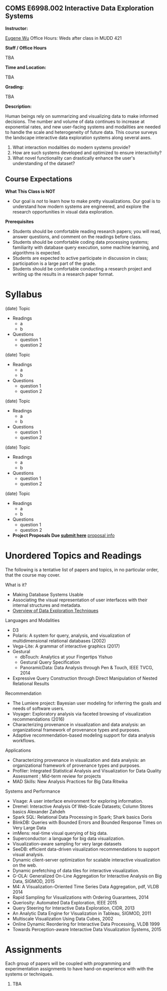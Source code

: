 
## COMS E6998.002  Interactive Data Exploration Systems


<div>
  <!--<div class="row">
    <div class="col-md-2"><b>Units:</b></div>
    <div class="col-md-8"><p>3</p></div>
  </div>-->
  
  <div class="row">
    <div class="col-md-2"><a id="staff" name="staff"></a><b>Instructor:</b></div>
    <div class="col-md-8">
      <p><a href="http://www.eugenewu.net/">Eugene Wu</a>  Office Hours: Weds after class in MUDD 421</p>
    </div>
  </div>
  <div class="row">
    <div class="col-md-2"><b>Staff / Office Hours</b> </div>
    <div class="col-md-8">
      <p>TBA</p>
    </div>
  </div>
  <div class="row">
    <div class="col-md-2"><b>Time and Location:</b></div>
    <div class="col-md-8"><p>TBA</p></div>
  </div>
  <div class="row">
    <div class="col-md-2"><b>Grading:</b></div>
    <div class="col-md-8">
    <p>TBA</p>
    </div>
  </div>
  <div class="row">
    <div class="col-md-2"><b>Description:</b></div>
    <div class="col-md-8">
      <p>
        Human beings rely on summarizing and visualizing data to make informed decisions.  The number and volume of data continues to increase at exponential rates, and new user-facing systems and modalities are needed to handle the scale and heterogeneity of future data.
        This course surveys the landscape interactive data exploration systems along several axes. 
      </p>
      <ol>
        <li> What interaction modalities do modern systems provide? 
        <li> How are such systems developed and optimized to ensure interactivity? 
        <li> What novel functionality can drastically enhance the user's understanding of the dataset? 
      </ul>
    </div>
  </div>

</div>

## Course Expectations

**What This Class is NOT**  

* Our goal is *not* to learn how to make pretty visualizations.  Our goal is to understand how modern systems are engineered, and explore the research opportunities in visual data exploration.

**Prerequisites**

* Students should be comfortable reading research papers; you will read, answer questions, and comment on the readings before class.
* Students should be comfortable coding data processing systems;  familiarity with database query execution, some machine learning, and algorithms is expected.    
* Students are expected to active participate in discussion in class; participation is a large part of the grade.
* Students should be comfortable conducting a research project and writing up the results in a research paper format.

# Syllabus

(date) Topic

* Readings
  * a
  * b
* Questions
  * question 1
  * question 2

(date) Topic

* Readings
  * a
  * b
* Questions
  * question 1
  * question 2

(date) Topic

* Readings
  * a
  * b
* Questions
  * question 1
  * question 2

(date) Topic

* Readings
  * a
  * b
* Questions
  * question 1
  * question 2

(date) Topic

* Readings
  * a
  * b
* Questions
  * question 1
  * question 2
* **Project Proposals Due [submit here](./)**  [proposal info](./proposal.html)


# Unordered Topics and Readings

The following is a tentative list of papers and topics, in no particular order, that the course may cover.

What is it?

* Making Database Systems Usable  
* Associating the visual representation of user interfaces with their internal structures and metadata.
* [Overview of Data Exploration Techniques](http://stratos.seas.harvard.edu/files/stratos/files/exploration-tutorial.pdf)

Languages and Modalities

* D3
* Polaris: A system for query, analysis, and visualization of multidimensional relational databases (2002)
* Vega-Lite: A grammar of interactive graphics (2017)
* Gestural
  * dbTouch: Analytics at your Fingertips Yishuo  
  * Gestural Query Specification
  * PanoramicData: Data Analysis through Pen & Touch, IEEE TVCG, 2014
* Expressive Query Construction through Direct Manipulation of Nested Relational Results

Recommendation

* The Lumiere project: Bayesian user modeling for inferring the goals and needs of software users.
* Voyager: Exploratory analysis via faceted browsing of visualization recommendations (2016)
* Characterizing provenance in visualization and data analysis: an organizational framework of provenance types and purposes.
* Adaptive recommendation-based modeling support for data analysis workflows.

Applications

* Characterizing provenance in visualization and data analysis: an organizational framework of provenance types and purposes.
* Profiler: Integrated Statistical Analysis and Visualization for Data Quality Assessment ; Mid-term review for projects  
* MAD Skills: New Analysis Practices for Big Data Ritwika 

Systems and Performance

* Visage: A user interface environment for exploring information.
* Dremel: Interactive Analysis Of Web-Scale Datasets; Column Stores basics  Alexander Zahdeh  
* Spark SQL: Relational Data Processing in Spark; Shark basics  Doris 
* BlinkDB: Queries with Bounded Errors and Bounded Response Times on Very Large Data
* imMens: real-time visual querying of big data.
* Superconductor: a language for big data visualization.
* Visualization-aware sampling for very large datasets
* SeeDB: efficient data-driven visualization recommendations to support visual analysis.
* Dynamic client-server optimization for scalable interactive visualization on the web.
* Dynamic prefetching of data tiles for interactive visualization.
* G-OLA: Generalized On-Line Aggregation for Interactive Analysis on Big Data, SIGMOD, 2015
* M4: A Visualization-Oriented Time Series Data Aggregation, pdf, VLDB 2014
* Rapid Sampling for Visualizations with Ordering Guarantees, 2014
* Queriosity: Automated Data Exploration, IEEE 2015
* Query Steering for Interactive Data Exploration, CIDR, 2013
* An Analytic Data Engine for Visualization in Tableau, SIGMOD, 2011
* Multiscale Visualization Using Data Cubes, 2002
* Online Dynamic Reordering for Interactive Data Processing, VLDB 1999
* Towards Perception-aware Interactive Data Visualization Systems, 2015



# Assignments

Each group of papers will be coupled with programming and experimentation assignments to have hand-on experience with with the systems or techniques.

1. TBA

